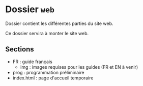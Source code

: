 # Dossier `web`

Dossier contient les différentes parties du site web.

Ce dossier servira à monter le site web.

## Sections

- FR : guide français
  - img : images requises pour les guides (FR et EN à venir)
- prog : programmation préliminaire
- index.html : page d'accueil temporaire
